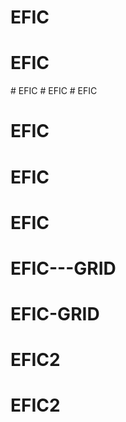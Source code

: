 # EFIC
# EFIC
#   E F I C  
 #   E F I C  
 # EFIC
# EFIC
# EFIC
# EFIC
# EFIC---GRID
# EFIC-GRID
# EFIC2
# EFIC2
